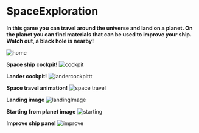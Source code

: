 # SpaceExploration

**In this game you can travel around the universe and land on a planet. On the planet you can find materials that can be used to improve your ship. Watch out, a black hole is nearby!**

![home](https://github.com/Crusevo/SpaceExploration/assets/121226050/62bf85bf-0dd0-404f-9679-2b80ec6dd4b7)

**Space ship cockpit!**
![cockpit](https://github.com/Crusevo/SpaceExploration/assets/121226050/f472f0ae-8858-4f76-961e-9f1af417f23a)

**Lander cockpit!**
![landercockpittt](https://github.com/Crusevo/SpaceExploration/assets/121226050/240d1b02-2db4-419a-89a3-ba8a5ef853ca)

**Space travel animation!**
![space travel](https://github.com/Crusevo/SpaceExploration/assets/121226050/41cbc3ae-b6b1-41ce-8f13-bad9ea16e0b4)

**Landing image**
![landingImage](https://github.com/Crusevo/SpaceExploration/assets/121226050/51da9f19-6280-432d-9b3e-108aa92c06b2)

**Starting from planet image**
![starting](https://github.com/Crusevo/SpaceExploration/assets/121226050/b84bbb18-65a6-4510-8c95-d3efb8917d2a)

**Improve ship panel**
![improve](https://github.com/Crusevo/SpaceExploration/assets/121226050/3b63bcb5-7454-4d74-aba4-5bbd96531326)



